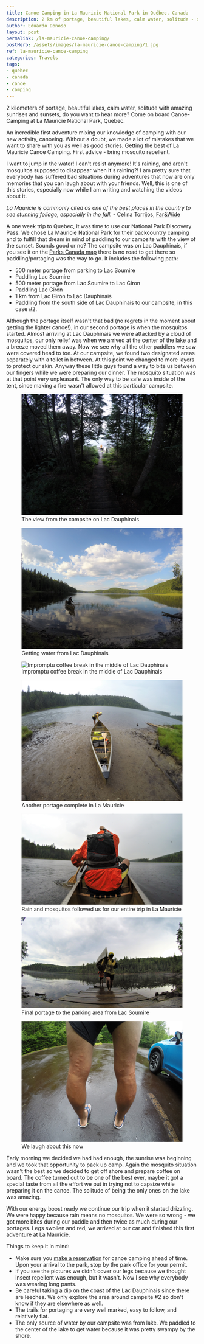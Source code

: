 ```yaml
---
title: Canoe Camping in La Mauricie National Park in Québec, Canada
description: 2 km of portage, beautiful lakes, calm water, solitude - do you want to hear more? Come on board Canoe-Camping at La Mauricie National Park in Quebec.
author: Eduardo Donoso
layout: post
permalink: /la-mauricie-canoe-camping/
postHero: /assets/images/la-mauricie-canoe-camping/1.jpg
ref: la-mauricie-canoe-camping
categories: Travels
tags:
- quebec
- canada
- canoe
- camping
---
```

2 kilometers of portage, beautiful lakes, calm water, solitude with amazing sunrises and sunsets, do you want to hear more? Come on board Canoe-Camping at La Mauricie National Park, Quebec.

An incredible first adventure mixing our knowledge of camping with our new activity, canoeing. Without a doubt, we made a lot of mistakes that we want to share with you as well as good stories. Getting the best of La Mauricie Canoe Camping. First advice - bring mosquito repellent.

I want to jump in the water! I can't resist anymore! It's raining, and aren't mosquitos supposed to disappear when it's raining?! I am pretty sure that everybody has suffered bad situations during adventures that now are only memories that you can laugh about with your friends. Well, this is one of this stories, especially now while I am writing and watching the videos about it.

*La Mauricie is commonly cited as one of the best places in the country to see stunning foliage, especially in the fall.* - Celina Torrijos, [Far&Wide](http://farandwide.much.com/la-mauricie-camping-trip/ "Far&Wide")

A one week trip to Quebec, it was time to use our National Park Discovery Pass. We chose La Mauricie National Park for their backcountry camping and to fulfill that dream in mind of paddling to our campsite with the view of the sunset. Sounds good or no?
The campsite was on Lac Dauphinais, if you see it on the [Parks Canada map](https://www.pc.gc.ca/en/pn-np/qc/mauricie/visit/cartes-maps "Parks Canada map") there is no road to get there so paddling/portaging was the way to go. It includes the following path:

<ul class="post-stats bullets">
  <li>500 meter portage from parking to Lac Soumire</li>
  <li>Paddling Lac Soumire</li>
  <li>500 meter portage from Lac Soumire to Lac Giron</li>
  <li>Paddling Lac Giron</li>
  <li>1 km from Lac Giron to Lac Dauphinais</li>
  <li>Paddling from the south side of Lac Dauphinais to our campsite, in this case #2.</li>
</ul>

Although the portage itself wasn't that bad (no regrets in the moment about getting the lighter canoe!), in our second portage is when the mosquitos started. Almost arriving at Lac Dauphinais we were attacked by a cloud of mosquitos, our only relief was when we arrived at the center of the lake and a breeze moved them away. Now we see why all the other paddlers we saw were covered head to toe.
At our campsite, we found two designated areas separately with a toilet in between. At this point we changed to more layers to protect our skin. Anyway these little guys found a way to bite us between our fingers while we were preparing our dinner. The mosquito situation was at that point very unpleasant. The only way to be safe was inside of the tent, since making a fire wasn't allowed at this particular campsite.

<figure class="figure">
  <img class="image" src="/assets/images/la-mauricie-canoe-camping/2.jpg"
      alt="The view from the campsite on Lac Dauphinais">
     <figcaption class="img-caption">The view from the campsite on Lac Dauphinais</figcaption>
</figure>
<figure class="figure">
  <img class="image" src="/assets/images/la-mauricie-canoe-camping/3.jpg"
      alt="Getting water from Lac Dauphinais">
     <figcaption class="img-caption">Getting water from Lac Dauphinais</figcaption>
</figure>
<figure class="figure">
  <img class="image" src="/assets/images/la-mauricie-canoe-camping/4.jpg"
      alt="Impromptu coffee break in the middle of Lac Dauphinais">
     <figcaption class="img-caption">Impromptu coffee break in the middle of Lac Dauphinais</figcaption>
</figure>
<figure class="figure">
  <img class="image" src="/assets/images/la-mauricie-canoe-camping/5.jpg"
      alt="Another portage complete in La Mauricie">
     <figcaption class="img-caption">Another portage complete in La Mauricie</figcaption>
</figure>
<figure class="figure">
  <img class="image" src="/assets/images/la-mauricie-canoe-camping/6.jpg"
      alt="Rain and mosquitos in La Mauricie">
     <figcaption class="img-caption">Rain and mosquitos followed us for our entire trip in La Mauricie</figcaption>
</figure>
<figure class="figure">
  <img class="image" src="/assets/images/la-mauricie-canoe-camping/7.jpg"
      alt="Final portage to the parking area from Lac Soumire">
     <figcaption class="img-caption">Final portage to the parking area from Lac Soumire</figcaption>
</figure>
<figure class="figure">
  <img class="image" src="/assets/images/la-mauricie-canoe-camping/8.jpg"
      alt="Mosquitos in La Mauricie National Park">
     <figcaption class="img-caption">We laugh about this now</figcaption>
</figure>

Early morning we decided we had had enough, the sunrise was  beginning and we took that opportunity to pack up camp. Again the mosquito situation wasn't the best so we decided to get off shore and prepare coffee on board. The coffee turned out to be one of the best ever, maybe it got a special taste from all the effort we put in trying not to capsize while preparing it on the canoe. The solitude of being the only ones on the lake was amazing.

With our energy boost ready we continue our trip when it started drizzling. We were happy because rain means no mosquitos. We were so wrong - we got more bites during our paddle and then twice as much during our portages. Legs swollen and red, we arrived at our car and finished this first adventure at La Mauricie.

Things to keep it in mind:
<ul class="post-stats bullets">
  <li>Make sure you <a href="https://reservation.pc.gc.ca/LaMauricieNationalParkofCanada/LaMauricieBackcountry?Map&gccf=true" title="Parks Canada Reservation System">make a reservation</a> for canoe camping ahead of time. Upon your arrival to the park, stop by the park office for your permit.</li>
  <li>If you see the pictures we didn't cover our legs because we thought insect repellent was enough, but it wasn't. Now I see why everybody was wearing long pants.</li>
  <li>Be careful taking a dip on the coast of the Lac Dauphinais since there are leeches. We only explore the area around campsite #2 so don't know if they are elsewhere as well.</li>
  <li>The trails for portaging are very well marked, easy to follow, and relatively flat.</li>
  <li>The only source of water by our campsite was from lake. We paddled to the center of the lake to get water because it was pretty swampy by the shore.</li>
</ul>
